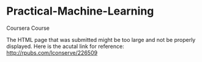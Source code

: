 # Practical-Machine-Learning
Coursera Course

The HTML page that was submitted might be too large and not be properly displayed. Here is the acutal link for reference:
http://rpubs.com/lconserve/226509



